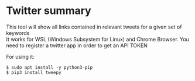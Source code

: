 # Twitter summary

This tool will show all links contained in relevant tweets for a given set of keywords<br/>
It works for WSL (Windows Subsystem for Linux) and Chrome Browser.
You need to register a twitter app in order to get an API TOKEN

For using it:<br/>
```
$ sudo apt install -y python3-pip
$ pip3 install tweepy

```

